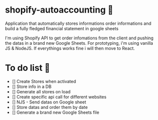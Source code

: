 # shopify-autoaccounting 🤑
Application that automatically stores informations order informations and build a fully fledged financial statement in google sheets

I'm using Shopify API to get order infomations from the client and pushing the datas in a brand new Google Sheets.
For prototyping, i'm using vanilla JS & NodeJS. If everythings works fine i will then move to React.

# To do list 📒

- [] Create Stores when activated
- [] Store info in a DB
- [] Generate all stores on load
- [] Create specific api call for different websites
- [] NJS - Send datas on Google sheet 
- [] Store datas and order them by date
- [] Generate a brand new Google Sheets file


